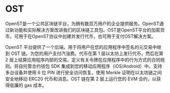 # OST

OpenST是一个公共区块链平台，为拥有数百万用户的企业提供服务。OpenST通过新功能和实际解决方案改进我们的区块链工具包。OST是OpenST平台的加密货币，可用于在OpenST协议中创建并发行代币，也可用于支付OST解决方案。

OpenST 平台提供了一个后端，用于将用户在您的应用程序中签名的元交易中继到 OST 链。为您的用户支付汽油费。代币在第 1 层以太坊上发行代币，然后在第 2 层上结算应用程序内部的交易。定义有关令牌在应用程序中的行为方式的合同规则。将自托管合约钱包 SDK 集成到您的移动应用程序（iOS/Android）中。支持多台设备并使用 6 位 PIN 进行安全访问恢复。使用 Merkle 证明在以太坊链之间安全地移动 ERC20 代币和消息。OST 链在第 2 层上运行您的 EVM 合约，以获得低廉的 gas 成本。
